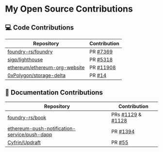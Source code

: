 # My Open Source Contributions

## 💻 Code Contributions

| Repository                                                                        | Contribution                                                             |
| --------------------------------------------------------------------------------- | ------------------------------------------------------------------------ |
| [foundry-rs/foundry](https://github.com/foundry-rs/foundry)                       | PR [#7369](https://github.com/foundry-rs/foundry/pull/7369)              |
| [sigp/lighthouse](https://github.com/sigp/lighthouse)                             | PR [#5318](https://github.com/sigp/lighthouse/pull/5318)                 |
| [ethereum/ethereum-org-website](https://github.com/ethereum/ethereum-org-website) | PR [#11908](https://github.com/ethereum/ethereum-org-website/pull/11908) |
| [0xPolygon/storage-delta](https://github.com/0xPolygon/storage-delta)             | PR [#14](https://github.com/0xPolygon/storage-delta/pull/14)             |

## 📝 Documentation Contributions

| Repository                                                                                                      | Contribution                                                                                                      |
| --------------------------------------------------------------------------------------------------------------- | ----------------------------------------------------------------------------------------------------------------- |
| [foundry-rs/book](https://github.com/foundry-rs/book)                                                           | PRs [#1129](https://github.com/foundry-rs/book/pull/1129) & [#1128](https://github.com/foundry-rs/book/pull/1128) |
| [ethereum-push-notification-service/push-dapp](https://github.com/ethereum-push-notification-service/push-dapp) | PR [#1394](https://github.com/ethereum-push-notification-service/push-dapp/pull/1394)                             |
| [Cyfrin/Updraft](https://github.com/Cyfrin/Updraft)                                                             | PR [#55](https://github.com/Cyfrin/Updraft/pull/55)                                                               |
